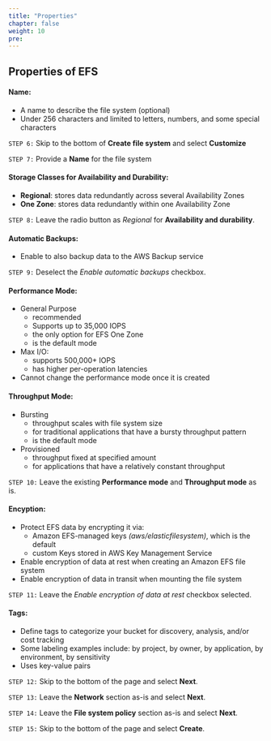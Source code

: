 ```yaml
---
title: "Properties"
chapter: false
weight: 10
pre:
---
```


## Properties of EFS 

#### Name:
- A name to describe the file system (optional)
- Under 256 characters and limited to letters, numbers, and some special characters

`STEP 6:`  Skip to the bottom of **Create file system** and select **Customize**

`STEP 7:`  Provide a **Name** for the file system

#### Storage Classes for Availability and Durability:
- **Regional**:  stores data redundantly across several Availability Zones
- **One Zone**:  stores data redundantly within one Availability Zone

`STEP 8:`  Leave the radio button as *Regional* for **Availability and durability**.  

#### Automatic Backups:
- Enable to also backup data to the AWS Backup service

`STEP 9:`  Deselect the *Enable automatic backups* checkbox.

#### Performance Mode:
- General Purpose
    - recommended
    - Supports up to 35,000 IOPS
    - the only option for EFS One Zone
    - is the default mode
- Max I/O:
    - supports 500,000+ IOPS
    - has higher per-operation latencies
- Cannot change the performance mode once it is created

#### Throughput Mode:
- Bursting
    - throughput scales with file system size
    - for traditional applications that have a bursty throughput pattern
    - is the default mode
- Provisioned
    - throughput fixed at specified amount
    - for applications that have a relatively constant throughput

`STEP 10:`  Leave the existing **Performance mode** and **Throughput mode** as is.

#### Encyption:
- Protect EFS data by encrypting it via:
    - Amazon EFS-managed keys *(aws/elasticfilesystem)*, which is the default
    - custom Keys stored in AWS Key Management Service
- Enable encryption of data at rest when creating an Amazon EFS file system
- Enable encryption of data in transit when mounting the file system

`STEP 11:`  Leave the *Enable encryption of data at rest* checkbox selected.

#### Tags:
- Define tags to categorize your bucket for discovery, analysis, and/or cost tracking
- Some labeling examples include:  by project, by owner, by application, by environment, by sensitivity
- Uses key-value pairs

`STEP 12:`  Skip to the bottom of the page and select **Next**.

`STEP 13:`  Leave the **Network** section as-is and select **Next**.

`STEP 14:`  Leave the **File system policy** section as-is and select **Next**.

`STEP 15:`  Skip to the bottom of the page and select **Create**.
